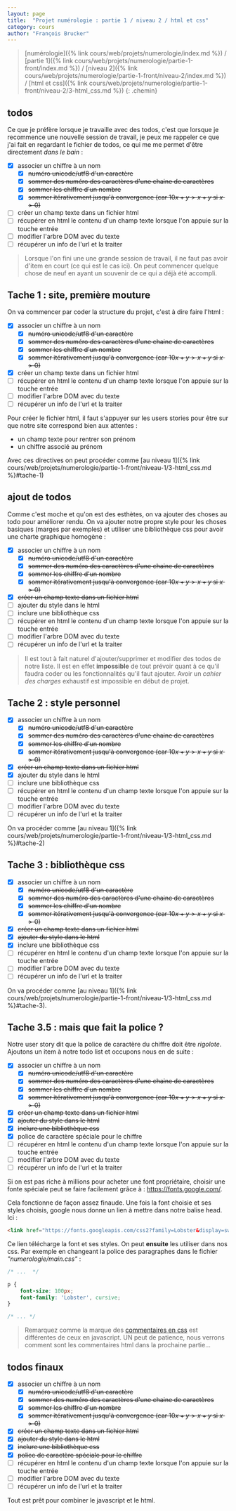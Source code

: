 ```yaml
---
layout: page
title:  "Projet numérologie : partie 1 / niveau 2 / html et css"
category: cours
author: "François Brucker"
---
```


> [numérologie]({% link cours/web/projets/numerologie/index.md %}) / [partie 1]({% link cours/web/projets/numerologie/partie-1-front/index.md %}) / [niveau 2]({% link cours/web/projets/numerologie/partie-1-front/niveau-2/index.md %}) / [html et css]({% link cours/web/projets/numerologie/partie-1-front/niveau-2/3-html_css.md %})
{: .chemin}

## todos

Ce que je préfère lorsque je travaille avec des todos, c'est que lorsque je recommence une nouvelle session de travail, je peux me rappeler ce que j'ai fait en regardant le fichier de todos, ce qui me me permet d'être directement *dans le bain* :

* [X] associer un chiffre à un nom
  * [X] ~~numéro unicode/utf8 d'un caractère~~
  * [X] ~~sommer des numéro des caractères d'une chaine de caractères~~
  * [X] ~~sommer les chiffre d'un nombre~~
  * [X] ~~sommer itérativement jusqu'à convergence (car $10x + y > x+y$ si $x > 0$)~~
* [ ] créer un champ texte dans un fichier html
* [ ] récupérer en html le contenu d'un champ texte lorsque l'on appuie sur la touche entrée
* [ ] modifier l'arbre DOM avec du texte
* [ ] récupérer un info de l'url et la traiter

> Lorsque l'on fini une une grande session de travail, il ne faut pas avoir d'item en court (ce qui est le cas ici). On peut commencer quelque chose de neuf en ayant un souvenir de ce qui a déjà été accompli.

## Tache 1 : site, première mouture

On va commencer par coder la structure du projet, c'est à dire faire l'html :

* [X] associer un chiffre à un nom
  * [X] ~~numéro unicode/utf8 d'un caractère~~
  * [X] ~~sommer des numéro des caractères d'une chaine de caractères~~
  * [X] ~~sommer les chiffre d'un nombre~~
  * [X] ~~sommer itérativement jusqu'à convergence (car $10x + y > x+y$ si $x > 0$)~~
* [X] créer un champ texte dans un fichier html
* [ ] récupérer en html le contenu d'un champ texte lorsque l'on appuie sur la touche entrée
* [ ] modifier l'arbre DOM avec du texte
* [ ] récupérer un info de l'url et la traiter

Pour créer le fichier html, il faut s'appuyer sur les users stories pour être sur que notre site correspond bien aux attentes :

* un champ texte pour rentrer son prénom
* un chiffre associé au prénom

Avec ces directives on peut procéder comme [au niveau 1]({% link cours/web/projets/numerologie/partie-1-front/niveau-1/3-html_css.md %}#tache-1)

## ajout de todos

Comme c'est moche et qu'on est des esthètes, on va ajouter des choses au todo pour améliorer rendu. On va ajouter notre propre style pour les choses basiques (marges par exemples) et utiliser une bibliothèque css pour avoir une charte graphique homogène :

* [X] associer un chiffre à un nom
  * [X] ~~numéro unicode/utf8 d'un caractère~~
  * [X] ~~sommer des numéro des caractères d'une chaine de caractères~~
  * [X] ~~sommer les chiffre d'un nombre~~
  * [X] ~~sommer itérativement jusqu'à convergence (car $10x + y > x+y$ si $x > 0$)~~
* [X] ~~créer un champ texte dans un fichier html~~
* [ ] ajouter du style dans le html
* [ ] inclure une bibliothèque css
* [ ] récupérer en html le contenu d'un champ texte lorsque l'on appuie sur la touche entrée
* [ ] modifier l'arbre DOM avec du texte
* [ ] récupérer un info de l'url et la traiter

> Il est tout à fait naturel d'ajouter/supprimer et modifier des todos de notre liste. Il est en effet **impossible** de tout prévoir quant à ce qu'il faudra coder ou les fonctionnalités qu'il faut ajouter. Avoir un *cahier des charges* exhaustif est impossible en début de projet.

## Tache 2 : style personnel

* [X] associer un chiffre à un nom
  * [X] ~~numéro unicode/utf8 d'un caractère~~
  * [X] ~~sommer des numéro des caractères d'une chaine de caractères~~
  * [X] ~~sommer les chiffre d'un nombre~~
  * [X] ~~sommer itérativement jusqu'à convergence (car $10x + y > x+y$ si $x > 0$)~~
* [X] ~~créer un champ texte dans un fichier html~~
* [X] ajouter du style dans le html
* [ ] inclure une bibliothèque css
* [ ] récupérer en html le contenu d'un champ texte lorsque l'on appuie sur la touche entrée
* [ ] modifier l'arbre DOM avec du texte
* [ ] récupérer un info de l'url et la traiter

On va procéder comme [au niveau 1]({% link cours/web/projets/numerologie/partie-1-front/niveau-1/3-html_css.md %}#tache-2)

## Tache 3 : bibliothèque css

* [X] associer un chiffre à un nom
  * [X] ~~numéro unicode/utf8 d'un caractère~~
  * [X] ~~sommer des numéro des caractères d'une chaine de caractères~~
  * [X] ~~sommer les chiffre d'un nombre~~
  * [X] ~~sommer itérativement jusqu'à convergence (car $10x + y > x+y$ si $x > 0$)~~
* [X] ~~créer un champ texte dans un fichier html~~
* [X] ~~ajouter du style dans le html~~
* [X] inclure une bibliothèque css
* [ ] récupérer en html le contenu d'un champ texte lorsque l'on appuie sur la touche entrée
* [ ] modifier l'arbre DOM avec du texte
* [ ] récupérer un info de l'url et la traiter

On va procéder comme [au niveau 1]({% link cours/web/projets/numerologie/partie-1-front/niveau-1/3-html_css.md %}#tache-3).

## Tache 3.5 : mais que fait la police ?

Notre user story dit que la police de caractère du chiffre doit être *rigolote*. Ajoutons un item à notre todo list et occupons nous en de suite :

* [X] associer un chiffre à un nom
  * [X] ~~numéro unicode/utf8 d'un caractère~~
  * [X] ~~sommer des numéro des caractères d'une chaine de caractères~~
  * [X] ~~sommer les chiffre d'un nombre~~
  * [X] ~~sommer itérativement jusqu'à convergence (car $10x + y > x+y$ si $x > 0$)~~
* [X] ~~créer un champ texte dans un fichier html~~
* [X] ~~ajouter du style dans le html~~
* [X] ~~inclure une bibliothèque css~~
* [X] police de caractère spéciale pour le chiffre
* [ ] récupérer en html le contenu d'un champ texte lorsque l'on appuie sur la touche entrée
* [ ] modifier l'arbre DOM avec du texte
* [ ] récupérer un info de l'url et la traiter

Si on est pas riche à millions pour acheter une font propriétaire, choisir une fonte spéciale peut se faire facilement grâce à : <https://fonts.google.com/>.

Cela fonctionne de façon assez finaude. Une fois la font choisie et ses styles choisis, google nous donne un lien à mettre dans notre balise head. Ici :

```html
<link href="https://fonts.googleapis.com/css2?family=Lobster&display=swap" rel="stylesheet">
```

Ce lien télécharge la font et ses styles. On peut **ensuite** les utiliser dans nos css. Par exemple en changeant la police des paragraphes dans le fichier *"numerologie/main.css"* :

```css
/* ...  */

p {
    font-size: 100px;
    font-family: 'Lobster', cursive;
}

/* ... */
```

> Remarquez comme la marque des [commentaires en css](https://developer.mozilla.org/fr/docs/Web/CSS/Comments) est différentes de ceux en javascript. UN peut de patience, nous verrons comment sont les commentaires html dans la prochaine partie...

## todos finaux

* [X] associer un chiffre à un nom
  * [X] ~~numéro unicode/utf8 d'un caractère~~
  * [X] ~~sommer des numéro des caractères d'une chaine de caractères~~
  * [X] ~~sommer les chiffre d'un nombre~~
  * [X] ~~sommer itérativement jusqu'à convergence (car $10x + y > x+y$ si $x > 0$)~~
* [X] ~~créer un champ texte dans un fichier html~~
* [X] ~~ajouter du style dans le html~~
* [X] ~~inclure une bibliothèque css~~
* [X] ~~police de caractère spéciale pour le chiffre~~
* [ ] récupérer en html le contenu d'un champ texte lorsque l'on appuie sur la touche entrée
* [ ] modifier l'arbre DOM avec du texte
* [ ] récupérer un info de l'url et la traiter

Tout est prêt pour combiner le javascript et le html.
